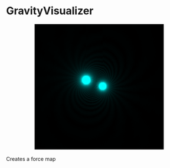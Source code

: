 # GravityVisualizer

<p align="center">
  <img src="https://github.com/SAED2906/GravityVisualizer/blob/main/ForceMapCyan.PNG" width="350" alt="accessibility text">
</p>

Creates a force map
